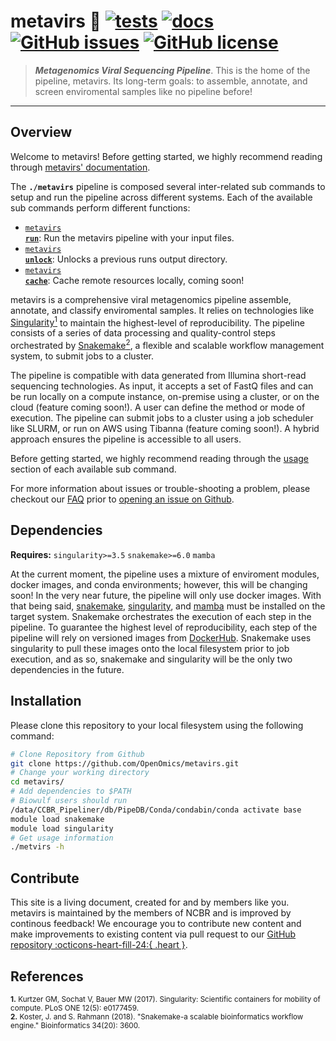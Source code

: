 # metavirs 🔬 [![tests](https://github.com/OpenOmics/metavirs/workflows/tests/badge.svg)](https://github.com/OpenOmics/metavirs/actions/workflows/main.yaml) [![docs](https://github.com/OpenOmics/metavirs/workflows/docs/badge.svg)](https://github.com/OpenOmics/metavirs/actions/workflows/docs.yml) [![GitHub issues](https://img.shields.io/github/issues/OpenOmics/metavirs?color=brightgreen)](https://github.com/OpenOmics/metavirs/issues)  [![GitHub license](https://img.shields.io/github/license/OpenOmics/metavirs)](https://github.com/OpenOmics/metavirs/blob/main/LICENSE) 

> **_Metagenomics Viral Sequencing Pipeline_**. This is the home of the pipeline, metavirs. Its long-term goals: to assemble, annotate, and screen enviromental samples like no pipeline before!

---
## Overview
Welcome to metavirs! Before getting started, we highly recommend reading through [metavirs' documentation](https://openomics.github.io/metavirs/).

The **`./metavirs`** pipeline is composed several inter-related sub commands to setup and run the pipeline across different systems. Each of the available sub commands perform different functions: 

 * [<code>metavirs <b>run</b></code>](https://openomics.github.io/metavirs/usage/run/): Run the metavirs pipeline with your input files.
 * [<code>metavirs <b>unlock</b></code>](https://openomics.github.io/metavirs/usage/unlock/): Unlocks a previous runs output directory.
 * [<code>metavirs <b>cache</b></code>](https://openomics.github.io/metavirs/usage/cache/): Cache remote resources locally, coming soon!

metavirs is a comprehensive viral metagenomics pipeline assemble, annotate, and classify enviromental samples. It relies on technologies like [Singularity<sup>1</sup>](https://singularity.lbl.gov/) to maintain the highest-level of reproducibility. The pipeline consists of a series of data processing and quality-control steps orchestrated by [Snakemake<sup>2</sup>](https://snakemake.readthedocs.io/en/stable/), a flexible and scalable workflow management system, to submit jobs to a cluster.

The pipeline is compatible with data generated from Illumina short-read sequencing technologies. As input, it accepts a set of FastQ files and can be run locally on a compute instance, on-premise using a cluster, or on the cloud (feature coming soon!). A user can define the method or mode of execution. The pipeline can submit jobs to a cluster using a job scheduler like SLURM, or run on AWS using Tibanna (feature coming soon!). A hybrid approach ensures the pipeline is accessible to all users.

Before getting started, we highly recommend reading through the [usage](https://openomics.github.io/metavirs/usage/run/) section of each available sub command.

For more information about issues or trouble-shooting a problem, please checkout our [FAQ](https://openomics.github.io/metavirs/faq/questions/) prior to [opening an issue on Github](https://github.com/OpenOmics/metavirs/issues).

## Dependencies
**Requires:** `singularity>=3.5`  `snakemake>=6.0` `mamba`

At the current moment, the pipeline uses a mixture of enviroment modules, docker images, and conda environments; however, this will be changing soon! In the very near future, the pipeline will only use docker images. With that being said, [snakemake](https://snakemake.readthedocs.io/en/stable/getting_started/installation.html), [singularity](https://singularity.lbl.gov/all-releases), and [mamba](https://github.com/mamba-org/mamba#installation) must be installed on the target system. Snakemake orchestrates the execution of each step in the pipeline. To guarantee the highest level of reproducibility, each step of the pipeline will rely on versioned images from [DockerHub](https://hub.docker.com/orgs/nciccbr/repositories). Snakemake uses singularity to pull these images onto the local filesystem prior to job execution, and as so, snakemake and singularity will be the only two dependencies in the future.

## Installation
Please clone this repository to your local filesystem using the following command:
```bash
# Clone Repository from Github
git clone https://github.com/OpenOmics/metavirs.git
# Change your working directory
cd metavirs/
# Add dependencies to $PATH
# Biowulf users should run
/data/CCBR_Pipeliner/db/PipeDB/Conda/condabin/conda activate base
module load snakemake 
module load singularity
# Get usage information
./metvirs -h
```

## Contribute 
This site is a living document, created for and by members like you. metavirs is maintained by the members of NCBR and is improved by continous feedback! We encourage you to contribute new content and make improvements to existing content via pull request to our [GitHub repository :octicons-heart-fill-24:{ .heart }](https://github.com/OpenOmics/metavirs).


## References
<sup>**1.**  Kurtzer GM, Sochat V, Bauer MW (2017). Singularity: Scientific containers for mobility of compute. PLoS ONE 12(5): e0177459.</sup>  
<sup>**2.**  Koster, J. and S. Rahmann (2018). "Snakemake-a scalable bioinformatics workflow engine." Bioinformatics 34(20): 3600.</sup>  
